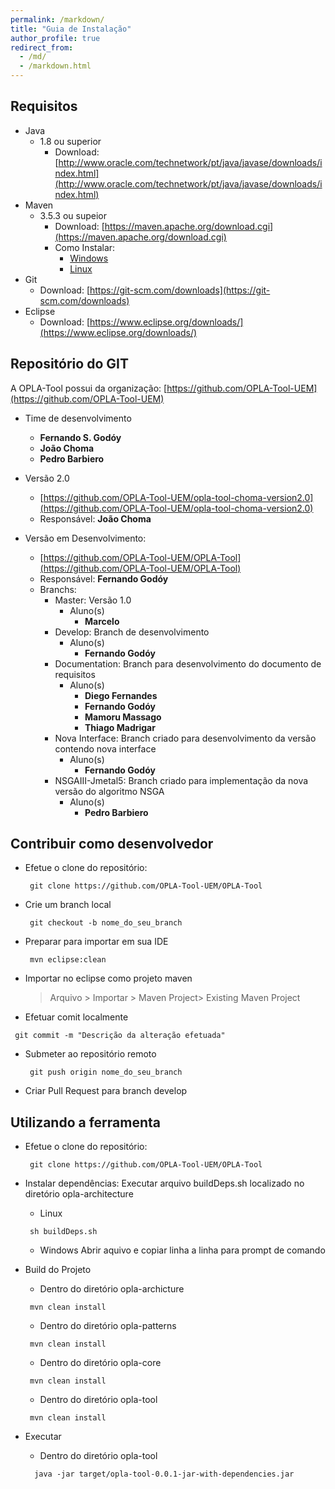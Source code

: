 ```yaml
---
permalink: /markdown/
title: "Guia de Instalação"
author_profile: true
redirect_from: 
  - /md/
  - /markdown.html
---
```


## Requisitos

* Java 
  * 1.8 ou superior
    * Download: [http://www.oracle.com/technetwork/pt/java/javase/downloads/index.html](http://www.oracle.com/technetwork/pt/java/javase/downloads/index.html)
* Maven
  * 3.5.3 ou supeior
    * Download: [https://maven.apache.org/download.cgi](https://maven.apache.org/download.cgi)
    * Como Instalar:
      * [Windows](https://www.mkyong.com/maven/how-to-install-maven-in-windows/)
      * [Linux](https://www.mkyong.com/maven/how-to-install-maven-in-ubuntu/)
* Git
  * Download: [https://git-scm.com/downloads](https://git-scm.com/downloads)
* Eclipse
  * Download: [https://www.eclipse.org/downloads/](https://www.eclipse.org/downloads/)


## Repositório do GIT

A OPLA-Tool possui da organização: [https://github.com/OPLA-Tool-UEM](https://github.com/OPLA-Tool-UEM)

* Time de desenvolvimento
  * **Fernando S. Godóy**
  * **João Choma**
  * **Pedro Barbiero**

* Versão 2.0
  * [https://github.com/OPLA-Tool-UEM/opla-tool-choma-version2.0](https://github.com/OPLA-Tool-UEM/opla-tool-choma-version2.0)
  * Responsável: **João Choma**

* Versão em Desenvolvimento: 
  * [https://github.com/OPLA-Tool-UEM/OPLA-Tool](https://github.com/OPLA-Tool-UEM/OPLA-Tool)
  * Responsável: **Fernando Godóy**
  * Branchs:
    * Master: Versão 1.0 
      * Aluno(s)
        * **Marcelo**
    * Develop: Branch de desenvolvimento
      * Aluno(s) 
        * **Fernando Godóy**
    * Documentation: Branch para desenvolvimento do documento de requisitos
      * Aluno(s)
        * **Diego Fernandes**
        * **Fernando Godóy**
        * **Mamoru Massago**
        * **Thiago Madrigar**
    * Nova Interface: Branch criado para desenvolvimento da versão contendo nova interface
      * Aluno(s)
        * **Fernando Godóy**
    * NSGAIII-Jmetal5: Branch criado para implementação da nova versão do algoritmo NSGA
      * Aluno(s)
        * **Pedro Barbiero**

## Contribuir como desenvolvedor

* Efetue o clone do repositório: 
  ``` 
   git clone https://github.com/OPLA-Tool-UEM/OPLA-Tool
  ```
* Crie um branch local
  ```
   git checkout -b nome_do_seu_branch
  ```
* Preparar para importar em sua IDE
  ``` 
   mvn eclipse:clean
  ```
* Importar no eclipse como projeto maven
  >  Arquivo > Importar > Maven Project> Existing Maven Project
* Efetuar comit localmente
 ```
  git commit -m "Descrição da alteração efetuada"
 ```
* Submeter ao repositório remoto
  ```
   git push origin nome_do_seu_branch
  ```
* Criar Pull Request para branch develop

## Utilizando a ferramenta
* Efetue o clone do repositório: 
  ``` 
   git clone https://github.com/OPLA-Tool-UEM/OPLA-Tool
  ```
* Instalar dependências:
Executar arquivo buildDeps.sh localizado no diretório opla-architecture

  *  Linux
  ```
   sh buildDeps.sh
  ```
  * Windows
  Abrir aquivo e copiar linha a linha para prompt de comando 

* Build do Projeto
  * Dentro do diretório opla-archicture
  ```
   mvn clean install
  ```
  * Dentro do diretório opla-patterns
  ```
   mvn clean install
  ```
  * Dentro do diretório opla-core
  ```
   mvn clean install
  ```
  * Dentro do diretório opla-tool
  ```
   mvn clean install
  ```
* Executar
  * Dentro do diretório opla-tool
  ```
    java -jar target/opla-tool-0.0.1-jar-with-dependencies.jar
  ```
